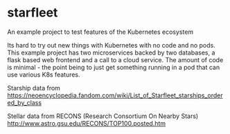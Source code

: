 # starfleet
An example project to test features of the Kubernetes ecosystem

Its hard to try out new things with Kubernetes with no code and no pods. 
This example project has two microservices backed by two databases, a flask based web frontend and a call to a cloud service. 
The amount of code is minimal - the point being to just get something running in a pod that can use various K8s features.

Starship data from https://neoencyclopedia.fandom.com/wiki/List_of_Starfleet_starships_ordered_by_class

Stellar data from RECONS (Research Consortium On Nearby Stars)
http://www.astro.gsu.edu/RECONS/TOP100.posted.htm
